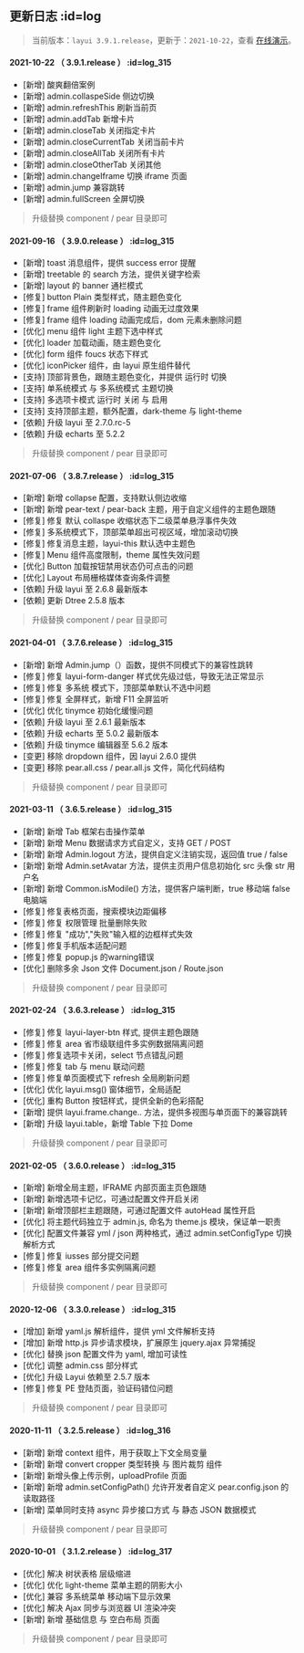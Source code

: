 ## 更新日志   :id=log

> 当前版本：`layui 3.9.1.release`，更新于：`2021-10-22`，查看 [在线演示](http://layui.pearadmin.com)。

#### 2021-10-22 （ 3.9.1.release ）   :id=log_315

- [新增] 酸爽翻倍案例
- [新增] admin.collaspeSide 侧边切换
- [新增] admin.refreshThis 刷新当前页
- [新增] admin.addTab 新增卡片
- [新增] admin.closeTab 关闭指定卡片
- [新增] admin.closeCurrentTab 关闭当前卡片
- [新增] admin.closeAllTab 关闭所有卡片
- [新增] admin.closeOtherTab 关闭其他
- [新增] admin.changeIframe 切换 iframe 页面
- [新增] admin.jump 兼容跳转
- [新增] admin.fullScreen 全屏切换

> 升级替换 component / pear 目录即可

#### 2021-09-16 （ 3.9.0.release ）   :id=log_315

- [新增] toast 消息组件，提供 success error 提醒
- [新增] treetable 的 search 方法，提供关键字检索
- [新增] layout 的 banner 通栏模式
- [修复] button Plain 类型样式，随主题色变化
- [修复] frame 组件刷新时 loading 动画无过度效果
- [修复] frame 组件 loading 动画完成后，dom 元素未删除问题
- [优化] menu 组件 light 主题下选中样式
- [优化] loader 加载动画，随主题色变化
- [优化] form 组件 foucs 状态下样式
- [优化] iconPicker 组件，由 layui 原生组件替代
- [支持] 顶部背景色，跟随主题色变化，并提供 运行时 切换
- [支持] 单系统模式 与 多系统模式 主题切换
- [支持] 多选项卡模式 运行时 关闭 与 启用
- [支持] 支持顶部主题，额外配置，dark-theme 与 light-theme
- [依赖] 升级 layui 至 2.7.0.rc-5
- [依赖] 升级 echarts 至 5.2.2

> 升级替换 component / pear 目录即可

#### 2021-07-06 （ 3.8.7.release ）   :id=log_315

- [新增] 新增 collapse 配置，支持默认侧边收缩
- [新增] 新增 pear-text / pear-back 主题，用于自定义组件的主题色跟随
- [修复] 修复 默认 collaspe 收缩状态下二级菜单悬浮事件失效
- [修复] 多系统模式下，顶部菜单超出可视区域，增加滚动切换
- [修复] 修复消息主题，layui-this 默认选中主题色
- [修复] Menu 组件高度限制，theme 属性失效问题
- [优化] Button 加载按钮禁用状态仍可点击的问题
- [优化] Layout 布局栅格媒体查询条件调整
- [依赖] 升级 layui 至 2.6.8 最新版本
- [依赖] 更新 Dtree 2.5.8 版本

> 升级替换 component / pear 目录即可

#### 2021-04-01 （ 3.7.6.release ）   :id=log_315

- [新增] 新增 Admin.jump（）函数，提供不同模式下的兼容性跳转
- [修复] 修复 layui-form-danger 样式优先级过低，导致无法正常显示
- [修复] 修复 多系统 模式下，顶部菜单默认不选中问题
- [修复] 修复 全屏样式，新增 F11 全屏监听
- [优化] 优化 tinymce 初始化缓慢问题
- [依赖] 升级 layui 至 2.6.1 最新版本
- [依赖] 升级 echarts 至 5.0.2 最新版本
- [依赖] 升级 tinymce 编辑器至 5.6.2 版本
- [变更] 移除 dropdown 组件，因 layui 2.6.0 提供
- [变更] 移除 pear.all.css / pear.all.js 文件，简化代码结构

> 升级替换 component / pear 目录即可

#### 2021-03-11 （ 3.6.5.release ）   :id=log_315

- [新增] 新增 Tab 框架右击操作菜单
- [新增] 新增 Menu 数据请求方式自定义，支持 GET / POST
- [新增] 新增 Admin.logout 方法，提供自定义注销实现，返回值 true / false
- [新增] 新增 Admin.setAvatar 方法，提供主页用户信息初始化 src 头像 str 用户名
- [新增] 新增 Common.isModile() 方法，提供客户端判断，true 移动端 false 电脑端
- [修复] 修复表格页面，搜索模块边距偏移
- [修复] 修复 权限管理 批量删除失败
- [修复] 修复 "成功","失败"输入框的边框样式失效
- [修复] 修复手机版本适配问题
- [修复] 修复 popup.js 的warning错误
- [优化] 删除多余 Json 文件 Document.json / Route.json

> 升级替换 component / pear 目录即可

#### 2021-02-24 （ 3.6.3.release ）   :id=log_315

- [修复] 修复 layui-layer-btn 样式, 提供主题色跟随
- [修复] 修复 area 省市级联组件多实例数据隔离问题
- [修复] 修复选项卡关闭，select 节点错乱问题
- [修复] 修复 tab 与 menu 联动问题
- [修复] 修复单页面模式下 refresh 全局刷新问题
- [优化] 优化 layui.msg() 窗体细节，全局适配
- [优化] 重构 Button 按钮样式，提供全新的色彩搭配
- [新增] 提供 layui.frame.change.. 方法，提供多视图与单页面下的兼容跳转
- [新增] 升级 layui.table，新增 Table 下拉 Dome

> 升级替换 component / pear 目录即可

#### 2021-02-05 （ 3.6.0.release ）   :id=log_315

- [新增] 新增全局主题，IFRAME 内部页面主页色跟随
- [新增] 新增选项卡记忆，可通过配置文件开启关闭
- [新增] 新增顶部栏主题跟随，可通过配置文件 autoHead 属性开启
- [优化] 将主题代码独立于 admin.js, 命名为 theme.js 模块，保证单一职责
- [优化] 配置文件兼容 yml / json 两种格式，通过 admin.setConfigType 切换解析方式
- [修复] 修复 iusses 部分提交问题
- [修复] 修复 area 组件多实例隔离问题

> 升级替换 component / pear 目录即可

#### 2020-12-06 （ 3.3.0.release ）   :id=log_315

- [增加] 新增 yaml.js 解析组件，提供 yml 文件解析支持
- [增加] 新增 http.js 异步请求模块，扩展原生 jquery.ajax 异常捕捉
- [优化] 替换 json 配置文件为 yaml, 增加可读性
- [优化] 调整 admin.css 部分样式
- [优化] 升级 Layui 依赖至 2.5.7 版本
- [修复] 修复 PE 登陆页面，验证码错位问题

> 升级替换 component / pear 目录即可

#### 2020-11-11 （ 3.2.5.release ）   :id=log_316

- [新增] 新增 context 组件，用于获取上下文全局变量
- [新增] 新增 convert cropper 类型转换 与 图片裁剪 组件
- [新增] 新增头像上传示例，uploadProfile 页面
- [新增] 新增 admin.setConfigPath() 允许开发者自定义 pear.config.json 的读取路径
- [新增] 菜单同时支持 async 异步接口方式 与 静态 JSON 数据模式

> 升级替换 component / pear 目录即可

#### 2020-10-01 （ 3.1.2.release ）   :id=log_317

- [优化] 解决 树状表格 层级缩进
- [优化] 优化 light-theme 菜单主题的阴影大小
- [优化] 兼容 多系统菜单 移动端下显示效果
- [优化]  解决 Ajax 同步与浏览器 UI 渲染冲突
- [新增] 新增 基础信息 与 空白布局 页面

> 升级替换 component / pear 目录即可

